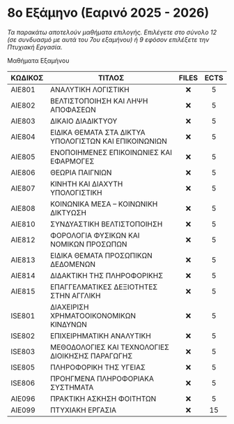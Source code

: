 # 8ο Εξάμηνο (Εαρινό 2025 - 2026)

_Τα παρακάτω αποτελούν μαθήματα επιλογής. Επιλέγετε στο σύνολο 12 (σε συνδυασμό με αυτά του 7ου εξαμήνου) ή 9 εφόσον επιλέξετε την Πτυχιακή Εργασία._

Μαθήματα Εξαμήνου

| ΚΩΔΙΚΟΣ | ΤΙΤΛΟΣ                                                | FILES | ECTS |
| ------- | ----------------------------------------------------- | :---: | :--: |
| AIE801  | ΑΝΑΛΥΤΙΚΗ ΛΟΓΙΣΤΙΚΗ                                   |  ❌   |  5   |
| AIE802  | ΒΕΛΤΙΣΤΟΠΟΙΗΣΗ ΚΑΙ ΛΗΨΗ ΑΠΟΦΑΣΕΩΝ                     |  ❌   |  5   |
| AIE803  | ΔΙΚΑΙΟ ΔΙΑΔΙΚΤΥΟΥ                                     |  ❌   |  5   |
| AIE804  | ΕΙΔΙΚΑ ΘΕΜΑΤΑ ΣΤΑ ΔΙΚΤΥΑ ΥΠΟΛΟΓΙΣΤΩΝ ΚΑΙ ΕΠΙΚΟΙΝΩΝΙΩΝ |  ❌   |  5   |
| AIE805  | ΕΝΟΠΟΙΗΜΕΝΕΣ ΕΠΙΚΟΙΝΩΝΙΕΣ ΚΑΙ ΕΦΑΡΜΟΓΕΣ               |  ❌   |  5   |
| AIE806  | ΘΕΩΡΙΑ ΠΑΙΓΝΙΩΝ                                       |  ❌   |  5   |
| AIE807  | ΚΙΝΗΤΗ ΚΑΙ ΔΙΑΧΥΤΗ ΥΠΟΛΟΓΙΣΤΙΚΗ                       |  ❌   |  5   |
| AIE808  | ΚΟΙΝΩΝΙΚΑ ΜΕΣΑ – ΚΟΙΝΩΝΙΚΗ ΔΙΚΤΥΩΣΗ                   |  ❌   |  5   |
| AIE810  | ΣΥΝΔΥΑΣΤΙΚΗ ΒΕΛΤΙΣΤΟΠΟΙΗΣΗ                            |  ❌   |  5   |
| AIE812  | ΦΟΡΟΛΟΓΙΑ ΦΥΣΙΚΩΝ ΚΑΙ ΝΟΜΙΚΩΝ ΠΡΟΣΩΠΩΝ                |  ❌   |  5   |
| AIE813  | ΕΙΔΙΚΑ ΘΕΜΑΤΑ ΠΡΟΣΩΠΙΚΩΝ ΔΕΔΟΜΕΝΩΝ                    |  ❌   |  5   |
| AIE814  | ΔΙΔΑΚΤΙΚΗ ΤΗΣ ΠΛΗΡΟΦΟΡΙΚΗΣ                            |  ❌   |  5   |
| AIE815  | ΕΠΑΓΓΕΛΜΑΤΙΚΕΣ ΔΕΞΙΟΤΗΤΕΣ ΣΤΗΝ ΑΓΓΛΙΚΗ                |  ❌   |  5   |
| ISE801  | ΔΙΑΧΕΙΡΙΣΗ ΧΡΗΜΑΤΟΟΙΚΟΝΟΜΙΚΩΝ ΚΙΝΔΥΝΩΝ                |  ❌   |  5   |
| ISE802  | ΕΠΙΧΕΙΡΗΜΑΤΙΚΗ ΑΝΑΛΥΤΙΚΗ                              |  ❌   |  5   |
| ISE803  | ΜΕΘΟΔΟΛΟΓΙΕΣ ΚΑΙ ΤΕΧΝΟΛΟΓΙΕΣ ΔΙΟΙΚΗΣΗΣ ΠΑΡΑΓΩΓΗΣ      |  ❌   |  5   |
| ISE805  | ΠΛΗΡΟΦΟΡΙΚΗ ΤΗΣ ΥΓΕΙΑΣ                                |  ❌   |  5   |
| ISE806  | ΠΡΟΗΓΜΕΝΑ ΠΛΗΡΟΦΟΡΙΑΚΑ ΣΥΣΤΗΜΑΤΑ                      |  ❌   |  5   |
| AIE096  | ΠΡΑΚΤΙΚΗ ΑΣΚΗΣΗ ΦΟΙΤΗΤΩΝ                              |  ❌   |  5   |
| AIE099  | ΠΤΥΧΙΑΚΗ ΕΡΓΑΣΙΑ                                      |  ❌   |  15  |
